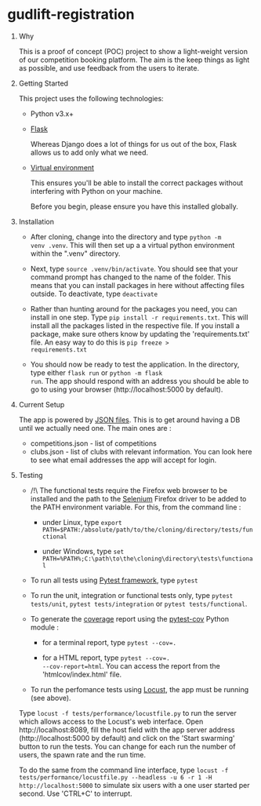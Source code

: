 # gudlift-registration

1. Why


    This is a proof of concept (POC) project to show a light-weight version of our competition booking platform. The aim is the keep things as light as possible, and use feedback from the users to iterate.

2. Getting Started

    This project uses the following technologies:

    * Python v3.x+

    * [Flask](https://flask.palletsprojects.com/en/1.1.x/)

        Whereas Django does a lot of things for us out of the box, Flask allows us to add only what we need.

    * [Virtual environment](https://virtualenv.pypa.io/en/stable/installation.html)

        This ensures you'll be able to install the correct packages without interfering with Python on your machine.

        Before you begin, please ensure you have this installed globally. 


3. Installation

    - After cloning, change into the directory and type <code>python -m venv .venv</code>. This will then set up a a virtual python environment within the ".venv" directory.

    - Next, type <code>source .venv/bin/activate</code>. You should see that your command prompt has changed to the name of the folder. This means that you can install packages in here without affecting files outside. To deactivate, type <code>deactivate</code>

    - Rather than hunting around for the packages you need, you can install in one step. Type <code>pip install -r requirements.txt</code>. This will install all the packages listed in the respective file. If you install a package, make sure others know by updating the 'requirements.txt' file. An easy way to do this is <code>pip freeze > requirements.txt</code>

    - You should now be ready to test the application. In the directory, type either <code>flask run</code> or <code>python -m flask run</code>. The app should respond with an address you should be able to go to using your browser (http://localhost:5000 by default).


4. Current Setup

    The app is powered by [JSON files](https://www.tutorialspoint.com/json/json_quick_guide.htm). This is to get around having a DB until we actually need one. The main ones are :
     
    * competitions.json - list of competitions
    * clubs.json - list of clubs with relevant information. You can look here to see what email addresses the app will accept for login.


5. Testing

    * /!\ The functional tests require the Firefox web browser to be installed and the path to the [Selenium](https://selenium-python.readthedocs.io) Firefox driver to be added to the PATH environment variable. For this, from the command line :
    
        - under Linux, type <code>export PATH=$PATH:/absolute/path/to/the/cloning/directory/tests/functional</code>

        - under Windows, type <code>set PATH=%PATH%;C:\path\to\the\cloning\directory\tests\functional</code>

    * To run all tests using [Pytest framework](https://docs.pytest.org), type <code>pytest</code>

    * To run the unit, integration or functional tests only, type <code>pytest tests/unit</code>, <code>pytest tests/integration</code> or <code>pytest tests/functional</code>.
    
    * To generate the [coverage](https://coverage.readthedocs.io/en/coverage-5.1/) report using the [pytest-cov](http://pytest-cov.rtfd.org/) Python module :
        
        - for a terminal report, type <code>pytest --cov=.</code>

        - for a HTML report, type <code>pytest --cov=. --cov-report=html</code>. You can access the report from the 'htmlcov/index.html' file.

    * To run the perfomance tests using [Locust](https://docs.locust.io), the app must be running (see above).
    
    Type <code>locust -f tests/performance/locustfile.py</code> to run the server which allows access to the Locust's web interface.
    Open http://localhost:8089, fill the host field with the app server address (http://localhost:5000 by default) and click on the 'Start swarming' button to run the tests. You can change for each run the number of users, the spawn rate and the run time.
    
    To do the same from the command line interface, type <code>locust -f tests/performance/locustfile.py --headless -u 6 -r 1 -H http://localhost:5000</code> to simulate six users with a one user started per second. Use 'CTRL+C' to interrupt.
